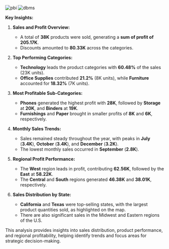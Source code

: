 ![pbi](https://github.com/user-attachments/assets/19d001e8-8998-42b8-bbe2-9527df16a757)
![dbms](https://github.com/user-attachments/assets/40d6973f-7244-4356-abed-7339a4f19207)


**Key Insights:**

1. **Sales and Profit Overview:**
   - A total of **38K** products were sold, generating a **sum of profit of 205.17K**.
   - Discounts amounted to **80.33K** across the categories.

2. **Top Performing Categories:**
   - **Technology** leads the product categories with **60.48%** of the sales (23K units).
   - **Office Supplies** contributed **21.2%** (8K units), while **Furniture** accounted for **18.32%** (7K units).

3. **Most Profitable Sub-Categories:**
   - **Phones** generated the highest profit with **28K**, followed by **Storage** at **20K**, and **Binders** at **19K**.
   - **Furnishings** and **Paper** brought in smaller profits of **8K** and **6K**, respectively.

4. **Monthly Sales Trends:**
   - Sales remained steady throughout the year, with peaks in **July** (**3.4K**), **October** (**3.4K**), and **December** (**3.2K**).
   - The lowest monthly sales occurred in **September** (**2.8K**).

5. **Regional Profit Performance:**
   - The **West** region leads in profit, contributing **62.56K**, followed by the **East** at **58.22K**.
   - The **Central** and **South** regions generated **46.38K** and **38.01K**, respectively.

6. **Sales Distribution by State:**
   - **California** and **Texas** were top-selling states, with the largest product quantities sold, as highlighted on the map.
   - There are also significant sales in the Midwest and Eastern regions of the U.S.
   
This analysis provides insights into sales distribution, product performance, and regional profitability, helping identify trends and focus areas for strategic decision-making.
